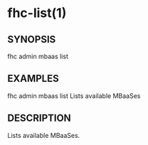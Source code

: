 fhc-list(1)
===========
## SYNOPSIS

 fhc admin mbaas list

## EXAMPLES

  fhc admin mbaas list     Lists available MBaaSes


## DESCRIPTION

Lists available MBaaSes.

